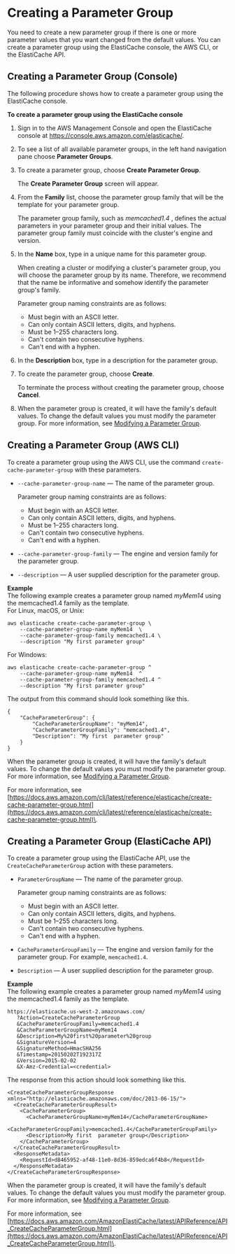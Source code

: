 # Creating a Parameter Group<a name="ParameterGroups.Creating"></a>

You need to create a new parameter group if there is one or more parameter values that you want changed from the default values\. You can create a parameter group using the ElastiCache console, the AWS CLI, or the ElastiCache API\.

## Creating a Parameter Group \(Console\)<a name="ParameterGroups.Creating.CON"></a>

The following procedure shows how to create a parameter group using the ElastiCache console\.

**To create a parameter group using the ElastiCache console**

1. Sign in to the AWS Management Console and open the ElastiCache console at [ https://console\.aws\.amazon\.com/elasticache/](https://console.aws.amazon.com/elasticache/)\.

1. To see a list of all available parameter groups, in the left hand navigation pane choose **Parameter Groups**\.

1. To create a parameter group, choose **Create Parameter Group**\.

   The **Create Parameter Group** screen will appear\.

1. From the **Family** list, choose the parameter group family that will be the template for your parameter group\.

   The parameter group family, such as *memcached1\.4* , defines the actual parameters in your parameter group and their initial values\. The parameter group family must coincide with the cluster's engine and version\.

1. In the **Name** box, type in a unique name for this parameter group\.

   When creating a cluster or modifying a cluster's parameter group, you will choose the parameter group by its name\. Therefore, we recommend that the name be informative and somehow identify the parameter group's family\.

   Parameter group naming constraints are as follows:
   + Must begin with an ASCII letter\.
   + Can only contain ASCII letters, digits, and hyphens\.
   + Must be 1–255 characters long\.
   + Can't contain two consecutive hyphens\.
   + Can't end with a hyphen\.

1. In the **Description** box, type in a description for the parameter group\.

1. To create the parameter group, choose **Create**\.

   To terminate the process without creating the parameter group, choose **Cancel**\.

1. When the parameter group is created, it will have the family's default values\. To change the default values you must modify the parameter group\. For more information, see [Modifying a Parameter Group](ParameterGroups.Modifying.md)\.

## Creating a Parameter Group \(AWS CLI\)<a name="ParameterGroups.Creating.CLI"></a>

To create a parameter group using the AWS CLI, use the command `create-cache-parameter-group` with these parameters\.
+ `--cache-parameter-group-name` — The name of the parameter group\.

  Parameter group naming constraints are as follows:
  + Must begin with an ASCII letter\.
  + Can only contain ASCII letters, digits, and hyphens\.
  + Must be 1–255 characters long\.
  + Can't contain two consecutive hyphens\.
  + Can't end with a hyphen\.
+ `--cache-parameter-group-family` — The engine and version family for the parameter group\.
+ `--description` — A user supplied description for the parameter group\.

**Example**  
The following example creates a parameter group named *myMem14* using the memcached1\.4 family as the template\.   
For Linux, macOS, or Unix:  

```
aws elasticache create-cache-parameter-group \
    --cache-parameter-group-name myMem14  \
    --cache-parameter-group-family memcached1.4 \
    --description "My first parameter group"
```
For Windows:  

```
aws elasticache create-cache-parameter-group ^
    --cache-parameter-group-name myMem14  ^
    --cache-parameter-group-family memcached1.4 ^
    --description "My first parameter group"
```
The output from this command should look something like this\.  

```
{
    "CacheParameterGroup": {
        "CacheParameterGroupName": "myMem14", 
        "CacheParameterGroupFamily": "memcached1.4", 
        "Description": "My first  parameter group"
    }
}
```

When the parameter group is created, it will have the family's default values\. To change the default values you must modify the parameter group\. For more information, see [Modifying a Parameter Group](ParameterGroups.Modifying.md)\.

For more information, see [https://docs.aws.amazon.com/cli/latest/reference/elasticache/create-cache-parameter-group.html](https://docs.aws.amazon.com/cli/latest/reference/elasticache/create-cache-parameter-group.html)\.

## Creating a Parameter Group \(ElastiCache API\)<a name="ParameterGroups.Creating.API"></a>

To create a parameter group using the ElastiCache API, use the `CreateCacheParameterGroup` action with these parameters\.
+ `ParameterGroupName` — The name of the parameter group\.

  Parameter group naming constraints are as follows:
  + Must begin with an ASCII letter\.
  + Can only contain ASCII letters, digits, and hyphens\.
  + Must be 1–255 characters long\.
  + Can't contain two consecutive hyphens\.
  + Can't end with a hyphen\.
+ `CacheParameterGroupFamily` — The engine and version family for the parameter group\. For example, `memcached1.4`\.
+ `Description` — A user supplied description for the parameter group\.

**Example**  
The following example creates a parameter group named *myMem14* using the memcached1\.4 family as the template\.   

```
https://elasticache.us-west-2.amazonaws.com/
   ?Action=CreateCacheParameterGroup
   &CacheParameterGroupFamily=memcached1.4
   &CacheParameterGroupName=myMem14
   &Description=My%20first%20parameter%20group
   &SignatureVersion=4
   &SignatureMethod=HmacSHA256
   &Timestamp=20150202T192317Z
   &Version=2015-02-02
   &X-Amz-Credential=<credential>
```
The response from this action should look something like this\.  

```
<CreateCacheParameterGroupResponse xmlns="http://elasticache.amazonaws.com/doc/2013-06-15/">
  <CreateCacheParameterGroupResult>
    <CacheParameterGroup>
      <CacheParameterGroupName>myMem14</CacheParameterGroupName>
      <CacheParameterGroupFamily>memcached1.4</CacheParameterGroupFamily>
      <Description>My first  parameter group</Description>
    </CacheParameterGroup>
  </CreateCacheParameterGroupResult>
  <ResponseMetadata>
    <RequestId>d8465952-af48-11e0-8d36-859edca6f4b8</RequestId>
  </ResponseMetadata>
</CreateCacheParameterGroupResponse>
```

When the parameter group is created, it will have the family's default values\. To change the default values you must modify the parameter group\. For more information, see [Modifying a Parameter Group](ParameterGroups.Modifying.md)\.

For more information, see [https://docs.aws.amazon.com/AmazonElastiCache/latest/APIReference/API_CreateCacheParameterGroup.html](https://docs.aws.amazon.com/AmazonElastiCache/latest/APIReference/API_CreateCacheParameterGroup.html)\.